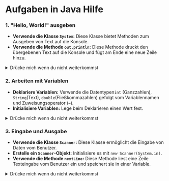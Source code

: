 # Aufgaben in Java Hilfe

### 1. "Hello, World!" ausgeben

- **Verwende die Klasse `System`:** Diese Klasse bietet Methoden zum Ausgeben von Text auf die Konsole.
- **Verwende die Methode `out.println`:** Diese Methode druckt den übergebenen Text auf die Konsole und fügt am Ende eine neue Zeile hinzu.

<details>
<summary> Drücke mich wenn du nicht weiterkommst </summary>

```java
System.out.println("some text");
```
</details>

### 2. Arbeiten mit Variablen

- **Deklariere Variablen:** Verwende die Datentypen`int` (Ganzzahlen), `String`(Text), `double`(Fließkommazahlen) gefolgt vom Variablennamen und Zuweisungsoperator (`=`).
- **Initialisiere Variablen:** Lege beim Deklarieren einen Wert fest.


<details>
<summary> Drücke mich wenn du nicht weiterkommst </summary>

```java
String text = "text";
int zahl = 25;
double fkz = 1.5;

System.out.println("Ein Text: " + text);
System.out.println("Eine Zahl: " + zahl);
System.out.println("Eine FKZ: " + fkz);
```
</details>

### 3. Eingabe und Ausgabe

- **Verwende die Klasse `Scanner`:** Diese Klasse ermöglicht die Eingabe von Daten vom Benutzer.
- **Erstelle ein `Scanner`-Objekt:** Initialisiere es mit `new Scanner(System.in)`.
- **Verwende die Methode `nextLine`:** Diese Methode liest eine Zeile Texteingabe vom Benutzer ein und speichert sie in einer Variable.


<details>
<summary> Drücke mich wenn du nicht weiterkommst </summary>

```java
Scanner scanner = new Scanner(System.in);

System.out.print("Gib einen Text ein ");
String text = scanner.nextLine();

System.out.println("Dein text ist: " + text + "!");
```
</details>
